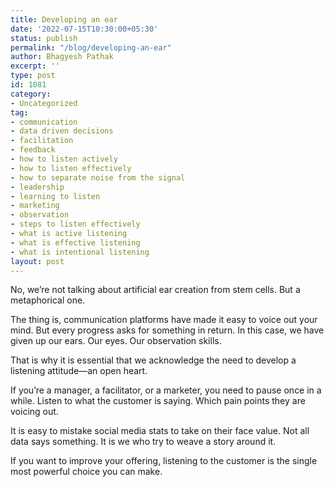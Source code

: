```yaml
---
title: Developing an ear
date: '2022-07-15T10:30:00+05:30'
status: publish
permalink: "/blog/developing-an-ear"
author: Bhagyesh Pathak
excerpt: ''
type: post
id: 1081
category:
- Uncategorized
tag:
- communication
- data driven decisions
- facilitation
- feedback
- how to listen actively
- how to listen effectively
- how to separate noise from the signal
- leadership
- learning to listen
- marketing
- observation
- steps to listen effectively
- what is active listening
- what is effective listening
- what is intentional listening
layout: post
---
```


No, we’re not talking about artificial ear creation from stem cells. But a metaphorical one.

The thing is, communication platforms have made it easy to voice out your mind. But every progress asks for something in return. In this case, we have given up our ears. Our eyes. Our observation skills.

That is why it is essential that we acknowledge the need to develop a listening attitude—an open heart.

If you’re a manager, a facilitator, or a marketer, you need to pause once in a while. Listen to what the customer is saying. Which pain points they are voicing out.

It is easy to mistake social media stats to take on their face value. Not all data says something. It is we who try to weave a story around it.

If you want to improve your offering, listening to the customer is the single most powerful choice you can make.